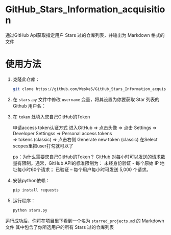 # GitHub_Stars_Information_acquisition

通过GitHub Api获取指定用户 Stars 过的仓库列表，并输出为 Markdown 格式的文件

# 使用方法

1. 克隆此仓库：

   ```bash
   git clone https://github.com/Weske5/GitHub_Stars_Information_acquisition.git
   ```

2. 在 `stars.py` 文件中修改 `username` 变量，将其设置为你要获取 Star 列表的 Github 用户名：

3. 在 `token` 处填入您自己GitHub的Token

   申请access token认证方式
   进入GitHub   =>  点击头像  =>  点击 Settings  =>  Developer Settingss  =>  Personal access tokens  
   =>  tokens (classic)   => 点击右侧 Generate new token (classic)
   在Select scopes里把user打勾就可以了

   ps：为什么需要您自己GitHub的Token？
   GitHub 对每小时可以发送的请求数量有限制。通常，GitHub API的标准限制为：
   未经身份验证 - 每个原始 IP 地址每小时60个请求；
   已验证 – 每个用户每小时可发送 5,000 个请求。

4. 安装python依赖：

   ```bash
   pip install requests
   ```

5. 运行程序：

   ```bash
   python stars.py
   ```

运行成功后，你将在项目里下看到一个名为 `starred_projects.md` 的 Markdown 文件
其中包含了你所选用户的所有 Stars 过的仓库列表



